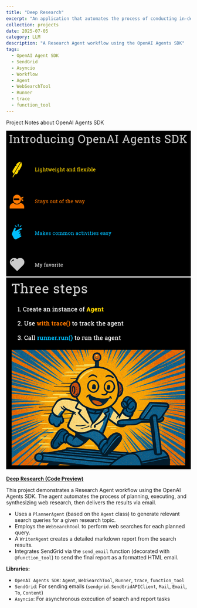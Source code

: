 ```yaml
---
title: "Deep Research"
excerpt: "An application that automates the process of conducting in-depth web research, generating detailed reports, and emailing the final output<br/><img src='/images/Agent_Course_6.png'>"
collection: projects
date: 2025-07-05
category: LLM
description: "A Research Agent workflow using the OpenAI Agents SDK"
tags:
  - OpenAI Agent SDK
  - SendGrid
  - Asyncio
  - Workflow
  - Agent
  - WebSearchTool
  - Runner
  - trace
  - function_tool
---
```


Project Notes about OpenAI Agents SDK

![image](/images/Agent_Course_6.png)
![image](/images/Agent_Course_9.png)

**[Deep Research (Code Preview)](https://github.com/ranranrunforit/Agents/tree/main/deep_research)**

This project demonstrates a Research Agent workflow using the OpenAI Agents SDK. The agent automates the process of planning, executing, and synthesizing web research, then delivers the results via email.

- Uses a `PlannerAgent` (based on the `Agent` class) to generate relevant search queries for a given research topic.  
- Employs the `WebSearchTool` to perform web searches for each planned query.
- A `WriterAgent` creates a detailed markdown report from the search results.
- Integrates SendGrid via the `send_email` function (decorated with `@function_tool`) to send the final report as a formatted HTML email.

**Libraries:**
- `OpenAI Agents SDK`: `Agent`, `WebSearchTool`, `Runner`, `trace`, `function_tool`
- `SendGrid`: For sending emails (`sendgrid.SendGridAPIClient`, `Mail`, `Email`, `To`, `Content`)
- `Asyncio`: For asynchronous execution of search and report tasks

